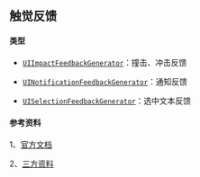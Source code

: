 ## 触觉反馈

#### 类型

* [`UIImpactFeedbackGenerator`](https://developer.apple.com/documentation/uikit/uiimpactfeedbackgenerator)：撞击、冲击反馈

* [`UINotificationFeedbackGenerator`](https://developer.apple.com/documentation/uikit/uinotificationfeedbackgenerator)：通知反馈

* [`UISelectionFeedbackGenerator`](https://developer.apple.com/documentation/uikit/uiselectionfeedbackgenerator)：选中文本反馈

#### 参考资料

1、[官方文档](https://developer.apple.com/documentation/uikit/uifeedbackgenerator#2555399)

2、[三方资料](https://yeziahehe.com/2017/07/07/Haptic_feedback_with_uifeedbackgenerator/)